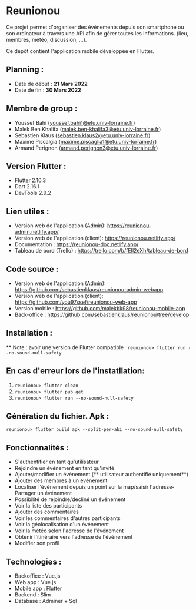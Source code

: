# Reunionou
Ce projet permet d'organiser des événements depuis son smartphone ou son ordinateur à travers une API afin de gérer toutes les informations. (lieu, membres, météo, discussion, ...).


Ce dépôt contient l'application mobile développée en Flutter.

## Planning :
- Date de début : **21 Mars 2022**
- Date de fin : **30 Mars 2022**

## Membre de group :
- Youssef Bahi (youssef.bahi1@etu.univ-lorraine.fr)
- Malek Ben Khalifa (malek.ben-khalifa3@etu.univ-lorraine.fr)
- Sebastien Klaus (sebastien.klaus2@etu.univ-lorraine.fr)
- Maxime Piscalgia (maxime.piscaglia1@etu.univ-lorraine.fr)
- Armand Perignon (armand.perignon3@etu.univ-lorraine.fr)

## Version Flutter :
* Flutter 2.10.3
* Dart 2.16.1
* DevTools 2.9.2

## Lien utiles :
- Version web de l'application (Admin): https://reunionou-admin.netlify.app/
- Version web de l'application (client): https://reunionou.netlify.app/
- Documentation : https://reunionou-doc.netlify.app/
- Tableau de bord (Trello) : https://trello.com/b/fEIl2eXh/tableau-de-bord

## Code source :
- Version web de l'application (Admin): https://github.com/sebastienklaus/reunionou-admin-webapp
- Version web de l'application (client): https://github.com/you97ssef/reunionou-web-app
- Version mobile : https://github.com/malekbk98/reunionou-mobile-app
- Back-office : https://github.com/sebastienklaus/reunionou/tree/develop

## Installation :
** Note : avoir une version de Flutter compatible
``` reunionou> flutter run --no-sound-null-safety```

## En cas d'erreur lors de l'instatllation:
1) ``` reunionou> flutter clean ```
2) ``` reunionou> flutter pub get ```
3) ``` reunionou> flutter run --no-sound-null-safety ```

## Génération du fichier. Apk :
``` reunionou> flutter build apk --split-per-abi --no-sound-null-safety ```

## Fonctionnalités :
- S'authentifier en tant qu'utilisateur
- Rejoindre un événement en tant qu'invité
- Ajouter/modifier un événement (** utilisateur authentifié uniquement**)
- Ajouter des membres à un événement
- Localiser l'événement depuis un point sur la map/saisir l'adresse- Partager un événement
- Possibilité de rejoindre/decliné un événement
- Voir la liste des participants
- Ajouter des commentaires
- Voir les commentaires d'autres participants
- Voir la géolocalisation d'un événement
- Voir la météo selon l'adresse de l'événement
- Obtenir l'itinéraire vers l'adresse de l'événement
- Modifier son profil

## Technologies :
- Backoffice : Vue.js
- Web app : Vue.js
- Mobile app : Flutter
- Backend : Slim
- Database : Adminer + Sql